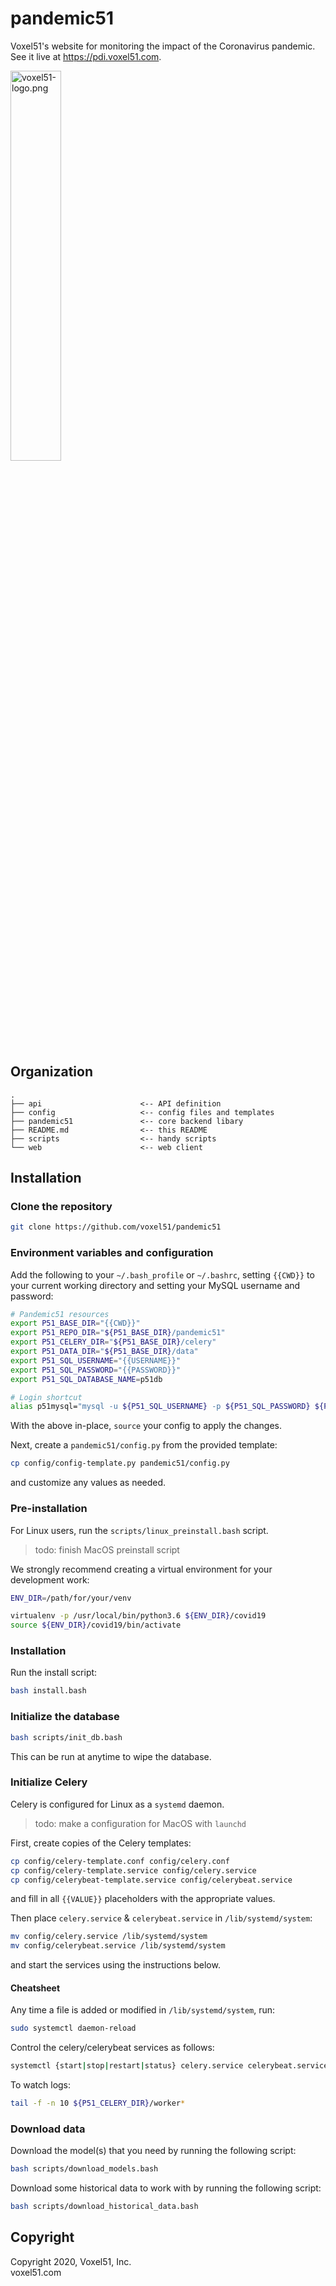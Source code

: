# pandemic51

Voxel51's website for monitoring the impact of the Coronavirus pandemic.
See it live at https://pdi.voxel51.com.

<img src="https://user-images.githubusercontent.com/3719547/74191434-8fe4f500-4c21-11ea-8d73-555edfce0854.png" alt="voxel51-logo.png" width="40%"/>


## Organization

```
.
├── api                      <-- API definition
├── config                   <-- config files and templates
├── pandemic51               <-- core backend libary
├── README.md                <-- this README
├── scripts                  <-- handy scripts
└── web                      <-- web client
```


## Installation

### Clone the repository

```bash
git clone https://github.com/voxel51/pandemic51
```

### Environment variables and configuration

Add the following to your `~/.bash_profile` or `~/.bashrc`, setting `{{CWD}}`
to your current working directory and setting your MySQL username and password:

```bash
# Pandemic51 resources
export P51_BASE_DIR="{{CWD}}"
export P51_REPO_DIR="${P51_BASE_DIR}/pandemic51"
export P51_CELERY_DIR="${P51_BASE_DIR}/celery"
export P51_DATA_DIR="${P51_BASE_DIR}/data"
export P51_SQL_USERNAME="{{USERNAME}}"
export P51_SQL_PASSWORD="{{PASSWORD}}"
export P51_SQL_DATABASE_NAME=p51db

# Login shortcut
alias p51mysql="mysql -u ${P51_SQL_USERNAME} -p ${P51_SQL_PASSWORD} ${P51_SQL_DATABASE_NAME}"
```

With the above in-place, `source` your config to apply the changes.

Next, create a `pandemic51/config.py` from the provided template:

```bash
cp config/config-template.py pandemic51/config.py
```

and customize any values as needed.

### Pre-installation

For Linux users, run the `scripts/linux_preinstall.bash` script.

> todo: finish MacOS preinstall script

We strongly recommend creating a virtual environment for your development work:

```bash
ENV_DIR=/path/for/your/venv

virtualenv -p /usr/local/bin/python3.6 ${ENV_DIR}/covid19
source ${ENV_DIR}/covid19/bin/activate
```

### Installation

Run the install script:

```bash
bash install.bash
```

### Initialize the database

```bash
bash scripts/init_db.bash
```

This can be run at anytime to wipe the database.

### Initialize Celery

Celery is configured for Linux as a `systemd` daemon.

> todo: make a configuration for MacOS with `launchd`

First, create copies of the Celery templates:

```bash
cp config/celery-template.conf config/celery.conf
cp config/celery-template.service config/celery.service
cp config/celerybeat-template.service config/celerybeat.service
```

and fill in all `{{VALUE}}` placeholders with the appropriate values.

Then place `celery.service` & `celerybeat.service` in `/lib/systemd/system`:

```bash
mv config/celery.service /lib/systemd/system
mv config/celerybeat.service /lib/systemd/system
```

and start the services using the instructions below.

#### Cheatsheet

Any time a file is added or modified in `/lib/systemd/system`, run:

```bash
sudo systemctl daemon-reload
```

Control the celery/celerybeat services as follows:

```bash
systemctl {start|stop|restart|status} celery.service celerybeat.service
```

To watch logs:

```bash
tail -f -n 10 ${P51_CELERY_DIR}/worker*
```

### Download data

Download the model(s) that you need by running the following script:

```bash
bash scripts/download_models.bash
```

Download some historical data to work with by running the following script:

```bash
bash scripts/download_historical_data.bash
```


## Copyright

Copyright 2020, Voxel51, Inc.<br>
voxel51.com
